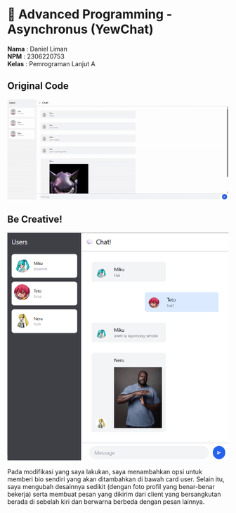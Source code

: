 # 🦀 Advanced Programming - Asynchronus (YewChat)

**Nama**  : Daniel Liman <br>
**NPM**   : 2306220753 <br>
**Kelas** : Pemrograman Lanjut A

## Original Code

<picture>
    <img src="img/normal.gif">
</picture>

## Be Creative!

<picture>
    <img src="img/creative.png">
</picture>

Pada modifikasi yang saya lakukan, saya menambahkan opsi untuk memberi bio sendiri yang akan ditambahkan di bawah card user. Selain itu, saya mengubah desainnya sedikit (dengan foto profil yang benar-benar bekerja) serta membuat pesan yang dikirim dari client yang bersangkutan berada di sebelah kiri dan berwarna berbeda dengan pesan lainnya.